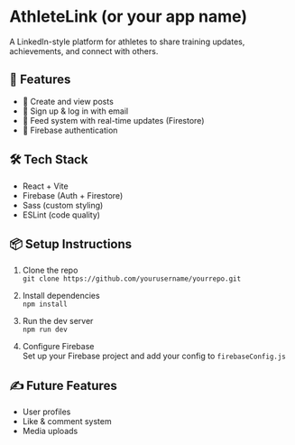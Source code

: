 # AthleteLink (or your app name)

A LinkedIn-style platform for athletes to share training updates, achievements, and connect with others.

## 🚀 Features

- 📝 Create and view posts
- 👤 Sign up & log in with email
- 💬 Feed system with real-time updates (Firestore)
- 🔐 Firebase authentication

## 🛠️ Tech Stack

- React + Vite
- Firebase (Auth + Firestore)
- Sass (custom styling)
- ESLint (code quality)

## 📦 Setup Instructions

1. Clone the repo  
   `git clone https://github.com/yourusername/yourrepo.git`

2. Install dependencies  
   `npm install`

3. Run the dev server  
   `npm run dev`

4. Configure Firebase  
   Set up your Firebase project and add your config to `firebaseConfig.js`

## ✍️ Future Features

- User profiles
- Like & comment system
- Media uploads
